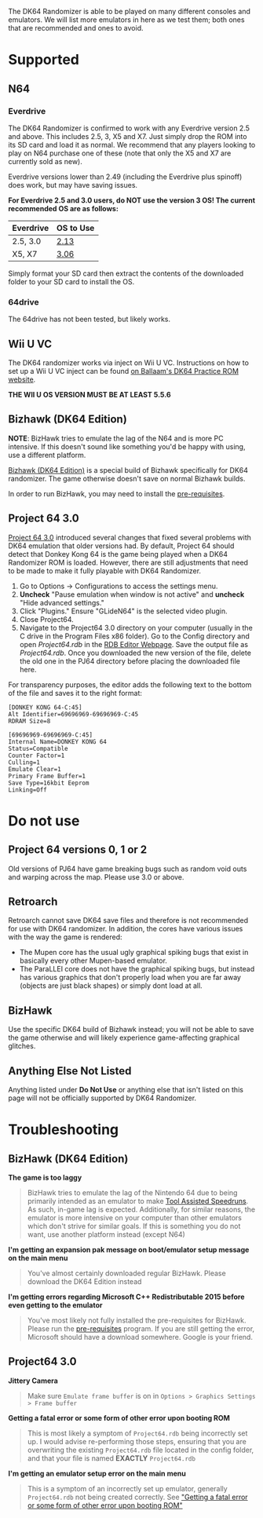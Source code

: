 The DK64 Randomizer is able to be played on many different consoles and emulators. We will list more emulators in here as we test them; both ones that are recommended and ones to avoid.

# Supported

## N64

### Everdrive

The DK64 Randomizer is confirmed to work with any Everdrive version 2.5 and above. This includes 2.5, 3, X5 and X7. Just simply drop the ROM into its SD card and load it as normal. We recommend that any players looking to play on N64 purchase one of these (note that only the X5 and X7 are currently sold as new).

Everdrive versions lower than 2.49 (including the Everdrive plus spinoff) does work, but may have saving issues. 

**For Everdrive 2.5 and 3.0 users, do NOT use the version 3 OS! The current recommended OS are as follows:**

| Everdrive      | OS to Use |
| -------------- | --------- |
| 2.5, 3.0       | [2.13](https://krikzz.com/pub/support/everdrive-64/v2x-v3x/os-bin/OS-V2.13.zip)      |
| X5, X7         | [3.06](https://krikzz.com/pub/support/everdrive-64/x-series/OS/OS-V3.06.zip)      |

Simply format your SD card then extract the contents of the downloaded folder to your SD card to install the OS.

### 64drive

The 64drive has not been tested, but likely works.

## Wii U VC

The DK64 randomizer works via inject on Wii U VC. Instructions on how to set up a Wii U VC inject can be found [on Ballaam's DK64 Practice ROM website](https://dk64practicerom.com/install?guide=wii_inject).

**THE WII U OS VERSION MUST BE AT LEAST 5.5.6**

## Bizhawk (DK64 Edition)

**NOTE**: BizHawk tries to emulate the lag of the N64 and is more PC intensive. If this doesn't sound like something you'd be happy with using, use a different platform.

[Bizhawk (DK64 Edition)](https://github.com/theballaam96/BizHawk-dk64Edition/releases/tag/DK64-1.0) is a special build of Bizhawk specifically for DK64 randomizer. The game otherwise doesn't save on normal Bizhawk builds.

In order to run BizHawk, you may need to install the [pre-requisites](https://github.com/TASEmulators/BizHawk-Prereqs/releases/tag/1.4).

## Project 64 3.0

[Project 64 3.0](https://www.pj64-emu.com/public-releases) introduced several changes that fixed several problems with DK64 emulation that older versions had. By default, Project 64 should detect that Donkey Kong 64 is the game being played when a DK64 Randomizer ROM is loaded. However, there are still adjustments that need to be made to make it fully playable with DK64 Randomizer. 

1. Go to Options -> Configurations to access the settings menu.
2. **Uncheck** "Pause emulation when window is not active" and **uncheck** "Hide advanced settings."
3. Click "Plugins." Ensure "GLideN64" is the selected video plugin.
4. Close Project64.
5. Navigate to the Project64 3.0 directory on your computer (usually in the C drive in the Program Files x86 folder). Go to the Config directory and open _Project64.rdb_ in the [RDB Editor Webpage](https://dev.dk64randomizer.com/rdb_editor). Save the output file as _Project64.rdb_. Once you downloaded the new version of the file, delete the old one in the PJ64 directory before placing the downloaded file here.

For transparency purposes, the editor adds the following text to the bottom of the file and saves it to the right format:
```
[DONKEY KONG 64-C:45]
Alt Identifier=69696969-69696969-C:45
RDRAM Size=8

[69696969-69696969-C:45]
Internal Name=DONKEY KONG 64
Status=Compatible
Counter Factor=1
Culling=1
Emulate Clear=1
Primary Frame Buffer=1
Save Type=16kbit Eeprom
Linking=Off
```

# Do not use

## Project 64 versions 0, 1 or 2

Old versions of PJ64 have game breaking bugs such as random void outs and warping across the map. Please use 3.0 or above.

## Retroarch

Retroarch cannot save DK64 save files and therefore is not recommended for use with DK64 randomizer. In addition, the cores have various issues with the way the game is rendered:
- The Mupen core has the usual ugly graphical spiking bugs that exist in basically every other Mupen-based emulator.
- The ParaLLEI core does not have the graphical spiking bugs, but instead has various graphics that don't properly load when you are far away (objects are just black shapes) or simply dont load at all.

## BizHawk

Use the specific DK64 build of Bizhawk instead; you will not be able to save the game otherwise and will likely experience game-affecting graphical glitches.

## Anything Else Not Listed

Anything listed under **Do Not Use** or anything else that isn't listed on this page will not be officially supported by DK64 Randomizer.

# Troubleshooting

## BizHawk (DK64 Edition)
**The game is too laggy**
> BizHawk tries to emulate the lag of the Nintendo 64 due to being primarily intended as an emulator to make [Tool Assisted Speedruns](https://www.youtube.com/watch?v=Ietk1-Wb7oY). As such, in-game lag is expected. Additionally, for similar reasons, the emulator is more intensive on your computer than other emulators which don't strive for similar goals. If this is something you do not want, use another platform instead (except N64)

**I'm getting an expansion pak message on boot/emulator setup message on the main menu**
> You've almost certainly downloaded regular BizHawk. Please download the DK64 Edition instead

**I'm getting errors regarding Microsoft C++ Redistributable 2015 before even getting to the emulator**
> You've most likely not fully installed the pre-requisites for BizHawk. Please run the [pre-requisites](https://github.com/TASEmulators/BizHawk-Prereqs/releases/tag/1.4) program. If you are still getting the error, Microsoft should have a download somewhere. Google is your friend.

## Project64 3.0
**Jittery Camera**
> Make sure `Emulate frame buffer` is on in `Options > Graphics Settings > Frame buffer`

**Getting a fatal error or some form of other error upon booting ROM**
> This is most likely a symptom of `Project64.rdb` being incorrectly set up. I would advise re-performing those steps, ensuring that you are overwriting the existing `Project64.rdb` file located in the config folder, and that your file is named **EXACTLY** `Project64.rdb`

**I'm getting an emulator setup error on the main menu**
> This is a symptom of an incorrectly set up emulator, generally `Project64.rdb` not being created correctly. See ["Getting a fatal error or some form of other error upon booting ROM"](https://github.com/2dos/DK64-Randomizer/wiki/Consoles-and-Emulators#getting-a-fatal-error-or-some-form-of-other-error-upon-booting-rom)